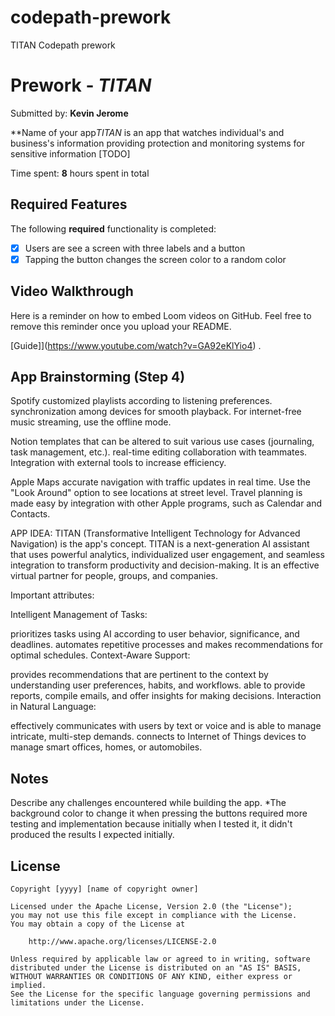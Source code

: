 # codepath-prework
TITAN Codepath prework
# Prework - *TITAN*

Submitted by: **Kevin Jerome**

**Name of your app*TITAN* is an app that watches individual's and business's information providing protection and monitoring systems for sensitive information [TODO] 

Time spent: **8** hours spent in total

## Required Features

The following **required** functionality is completed:

- [x] Users are see a screen with three labels and a button
- [x] Tapping the button changes the screen color to a random color
 
## Video Walkthrough

Here is a reminder on how to embed Loom videos on GitHub. Feel free to remove this reminder once you upload your README. 

[Guide]](https://www.youtube.com/watch?v=GA92eKlYio4) .

## App Brainstorming (Step 4)
Spotify
customized playlists according to listening preferences.
synchronization among devices for smooth playback.
For internet-free music streaming, use the offline mode.

Notion
templates that can be altered to suit various use cases (journaling, task management, etc.).
real-time editing collaboration with teammates.
Integration with external tools to increase efficiency.

Apple Maps
accurate navigation with traffic updates in real time.
Use the "Look Around" option to see locations at street level.
Travel planning is made easy by integration with other Apple programs, such as Calendar and Contacts.

APP IDEA:
TITAN (Transformative Intelligent Technology for Advanced Navigation) is the app's concept. TITAN is a next-generation AI assistant that uses powerful analytics, individualized user engagement, and seamless integration to transform productivity and decision-making. It is an effective virtual partner for people, groups, and companies.

Important attributes:

Intelligent Management of Tasks:

prioritizes tasks using AI according to user behavior, significance, and deadlines.
automates repetitive processes and makes recommendations for optimal schedules.
Context-Aware Support:

provides recommendations that are pertinent to the context by understanding user preferences, habits, and workflows.
able to provide reports, compile emails, and offer insights for making decisions.
Interaction in Natural Language:

effectively communicates with users by text or voice and is able to manage intricate, multi-step demands.
connects to Internet of Things devices to manage smart offices, homes, or automobiles.


## Notes

Describe any challenges encountered while building the app.
    *The background color to change it when pressing the buttons required more testing and implementation because initially when I tested it, it didn't produced the results I expected initially.
## License

    Copyright [yyyy] [name of copyright owner]

    Licensed under the Apache License, Version 2.0 (the "License");
    you may not use this file except in compliance with the License.
    You may obtain a copy of the License at

        http://www.apache.org/licenses/LICENSE-2.0

    Unless required by applicable law or agreed to in writing, software
    distributed under the License is distributed on an "AS IS" BASIS,
    WITHOUT WARRANTIES OR CONDITIONS OF ANY KIND, either express or implied.
    See the License for the specific language governing permissions and
    limitations under the License.
